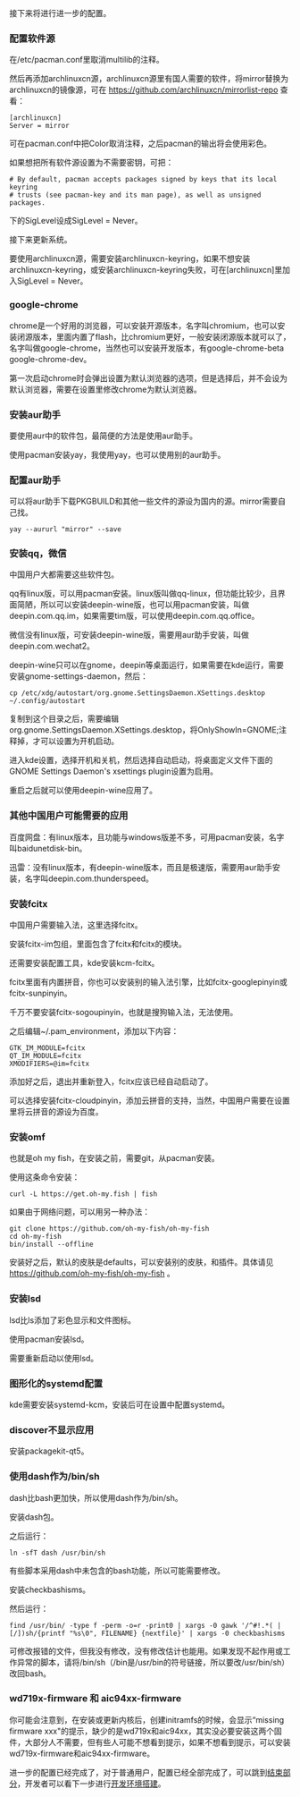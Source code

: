 接下来将进行进一步的配置。

### 配置软件源

在/etc/pacman.conf里取消multilib的注释。

然后再添加archlinuxcn源，archlinuxcn源里有国人需要的软件，将mirror替换为archlinuxcn的镜像源，可在 https://github.com/archlinuxcn/mirrorlist-repo 查看：

```
[archlinuxcn]
Server = mirror
```

可在pacman.conf中把Color取消注释，之后pacman的输出将会使用彩色。

如果想把所有软件源设置为不需要密钥，可把：

```
# By default, pacman accepts packages signed by keys that its local keyring
# trusts (see pacman-key and its man page), as well as unsigned packages.
```

下的SigLevel设成SigLevel = Never。

接下来更新系统。

要使用archlinuxcn源，需要安装archlinuxcn-keyring，如果不想安装archlinuxcn-keyring，或安装archlinuxcn-keyring失败，可在[archlinuxcn]里加入SigLevel = Never。

### google-chrome

chrome是一个好用的浏览器，可以安装开源版本，名字叫chromium，也可以安装闭源版本，里面内置了flash，比chromium更好，一般安装闭源版本就可以了，名字叫做google-chrome，当然也可以安装开发版本，有google-chrome-beta google-chrome-dev。

第一次启动chrome时会弹出设置为默认浏览器的选项，但是选择后，并不会设为默认浏览器，需要在设置里修改chrome为默认浏览器。

### 安装aur助手

要使用aur中的软件包，最简便的方法是使用aur助手。

使用pacman安装yay，我使用yay，也可以使用别的aur助手。

### 配置aur助手

可以将aur助手下载PKGBUILD和其他一些文件的源设为国内的源。mirror需要自己找。

```
yay --aururl "mirror" --save
```

### 安装qq，微信

中国用户大都需要这些软件包。

qq有linux版，可以用pacman安装。linux版叫做qq-linux，但功能比较少，且界面简陋，所以可以安装deepin-wine版，也可以用pacman安装，叫做deepin.com.qq.im，如果需要tim版，可以使用deepin.com.qq.office。

微信没有linux版，可安装deepin-wine版，需要用aur助手安装，叫做deepin.com.wechat2。

deepin-wine只可以在gnome，deepin等桌面运行，如果需要在kde运行，需要安装gnome-settings-daemon，然后：

```
cp /etc/xdg/autostart/org.gnome.SettingsDaemon.XSettings.desktop ~/.config/autostart
```

复制到这个目录之后，需要编辑org.gnome.SettingsDaemon.XSettings.desktop，将OnlyShowIn=GNOME;注释掉，才可以设置为开机启动。

进入kde设置，选择开机和关机，然后选择自动启动，将桌面定义文件下面的GNOME Settings Daemon's xsettings plugin设置为启用。

重启之后就可以使用deepin-wine应用了。

### 其他中国用户可能需要的应用

百度网盘：有linux版本，且功能与windows版差不多，可用pacman安装，名字叫baidunetdisk-bin。

迅雷：没有linux版本，有deepin-wine版本，而且是极速版，需要用aur助手安装，名字叫deepin.com.thunderspeed。

### 安装fcitx

中国用户需要输入法，这里选择fcitx。

安装fcitx-im包组，里面包含了fcitx和fcitx的模块。

还需要安装配置工具，kde安装kcm-fcitx。

fcitx里面有内置拼音，你也可以安装别的输入法引擎，比如fcitx-googlepinyin或fcitx-sunpinyin。

千万不要安装fcitx-sogoupinyin，也就是搜狗输入法，无法使用。

之后编辑~/.pam_environment，添加以下内容：

```
GTK_IM_MODULE=fcitx
QT_IM_MODULE=fcitx
XMODIFIERS=@im=fcitx
```

添加好之后，退出并重新登入，fcitx应该已经自动启动了。

可以选择安装fcitx-cloudpinyin，添加云拼音的支持，当然，中国用户需要在设置里将云拼音的源设为百度。

### 安装omf

也就是oh my fish，在安装之前，需要git，从pacman安装。

使用这条命令安装：

`curl -L https://get.oh-my.fish | fish`

如果由于网络问题，可以用另一种办法：

```
git clone https://github.com/oh-my-fish/oh-my-fish
cd oh-my-fish
bin/install --offline
```

安装好之后，默认的皮肤是defaults，可以安装别的皮肤，和插件。具体请见 https://github.com/oh-my-fish/oh-my-fish 。

### 安装lsd

lsd比ls添加了彩色显示和文件图标。

使用pacman安装lsd。

需要重新启动以使用lsd。

### 图形化的systemd配置

kde需要安装systemd-kcm，安装后可在设置中配置systemd。

### discover不显示应用

安装packagekit-qt5。

### 使用dash作为/bin/sh

dash比bash更加快，所以使用dash作为/bin/sh。

安装dash包。

之后运行：

`ln -sfT dash /usr/bin/sh`

有些脚本采用dash中未包含的bash功能，所以可能需要修改。

安装checkbashisms。

然后运行：

`find /usr/bin/ -type f -perm -o=r -print0 | xargs -0 gawk '/^#!.*( |[/])sh/{printf "%s\0", FILENAME} {nextfile}' | xargs -0 checkbashisms`

可修改报错的文件，但我没有修改，没有修改估计也能用。如果发现不起作用或工作异常的脚本，请将/bin/sh（/bin是/usr/bin的符号链接，所以要改/usr/bin/sh）改回bash。

### wd719x-firmware 和 aic94xx-firmware

你可能会注意到，在安装或更新内核后，创建initramfs的时候，会显示“missing firmware xxx"的提示，缺少的是wd719x和aic94xx，其实没必要安装这两个固件，大部分人不需要，但有些人可能不想看到提示，如果不想看到提示，可以安装wd719x-firmware和aic94xx-firmware。

进一步的配置已经完成了，对于普通用户，配置已经全部完成了，可以跳到[结束部分](https://github.com/blackteahamburger/My-archlinux-configuration/blob/master/%E7%BB%93%E6%9D%9F.md)，开发者可以看下一步进行[开发环境搭建](https://github.com/blackteahamburger/My-archlinux-configuration/blob/master/%E5%BC%80%E5%8F%91%E7%8E%AF%E5%A2%83%E6%90%AD%E5%BB%BA.md)。
